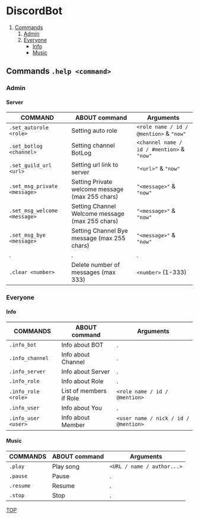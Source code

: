 # DiscordBot
1. [Commands](https://github.com/ondrasalek/Onderik_discord_bot/blob/master/README.md#commands-help-command)
   1. [Admin](https://github.com/ondrasalek/Onderik_discord_bot/blob/master/README.md#admin)
   2. [Everyone](https://github.com/ondrasalek/Onderik_discord_bot/blob/master/README.md#everyone)
      - [Info](https://github.com/ondrasalek/Onderik_discord_bot/blob/master/README.md#info)
      - [Music](https://github.com/ondrasalek/Onderik_discord_bot/blob/master/README.md#music)
## Commands `.help <command>`
### Admin
#### Server
COMMAND | ABOUT command | Arguments
------------- | ------------- | -------------
`.set_autorole <role>` | Setting auto role | `<role name / id / @mention>` & `"now"`
`.set_botlog <channel>` | Setting channel BotLog | `<channel name / id / #mention>` & `"now"`
`.set_guild_url <url>` | Setting url link to server | `"<url>"` & `"now"`
`.set_msg_private <message>` | Setting Private welcome message (max 255 chars) | `"<message>"` & `"now"`
`.set_msg_welcome <message>` | Setting Channel Welcome message (max 255 chars) | `"<message>"` & `"now"`
`.set_msg_bye <message>` | Setting Channel Bye message (max 255 chars) | `"<message>"` & `"now"`
. | . | .
`.clear <number>` | Delete number of messages (max 333) | `<number>` (1-333)

### Everyone
#### Info
COMMANDS | ABOUT command | Arguments
------------- | ------------- | -------------
`.info_bot` | Info about BOT | .
`.info_channel` | Info about Channel | .
`.info_server` | Info about Server | .
`.info_role` | Info about Role | .
`.info_role <role>` | List of members if Role | `<role name / id / @mention>`
`.info_user` | Info about You | .
`.info_user <user>` | Info about Member | `<user name / nick / id / @mention>`

#### Music
COMMANDS | ABOUT command | Arguments
------------- | ------------- | -------------
`.play` | Play song | `<URL / name / author...>`
`.pause` | Pause | .
`.resume` | Resume | .
`.stop` | Stop | .


[TOP](https://github.com/ondrasalek/Onderik_discord_bot/blob/master/README.md#discordbot)
